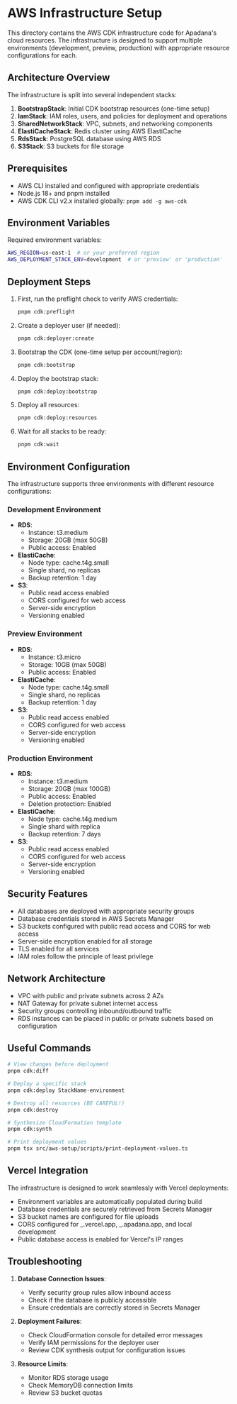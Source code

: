# AWS Infrastructure Setup

This directory contains the AWS CDK infrastructure code for Apadana's cloud resources. The infrastructure is designed to support multiple environments (development, preview, production) with appropriate resource configurations for each.

## Architecture Overview

The infrastructure is split into several independent stacks:

1. **BootstrapStack**: Initial CDK bootstrap resources (one-time setup)
2. **IamStack**: IAM roles, users, and policies for deployment and operations
3. **SharedNetworkStack**: VPC, subnets, and networking components
4. **ElastiCacheStack**: Redis cluster using AWS ElastiCache
5. **RdsStack**: PostgreSQL database using AWS RDS
6. **S3Stack**: S3 buckets for file storage

## Prerequisites

- AWS CLI installed and configured with appropriate credentials
- Node.js 18+ and pnpm installed
- AWS CDK CLI v2.x installed globally: `pnpm add -g aws-cdk`

## Environment Variables

Required environment variables:

```bash
AWS_REGION=us-east-1  # or your preferred region
AWS_DEPLOYMENT_STACK_ENV=development  # or 'preview' or 'production'
```

## Deployment Steps

1. First, run the preflight check to verify AWS credentials:

   ```bash
   pnpm cdk:preflight
   ```

2. Create a deployer user (if needed):

   ```bash
   pnpm cdk:deployer:create
   ```

3. Bootstrap the CDK (one-time setup per account/region):

   ```bash
   pnpm cdk:bootstrap
   ```

4. Deploy the bootstrap stack:

   ```bash
   pnpm cdk:deploy:bootstrap
   ```

5. Deploy all resources:

   ```bash
   pnpm cdk:deploy:resources
   ```

6. Wait for all stacks to be ready:
   ```bash
   pnpm cdk:wait
   ```

## Environment Configuration

The infrastructure supports three environments with different resource configurations:

### Development Environment

- **RDS**:
  - Instance: t3.medium
  - Storage: 20GB (max 50GB)
  - Public access: Enabled
- **ElastiCache**:
  - Node type: cache.t4g.small
  - Single shard, no replicas
  - Backup retention: 1 day
- **S3**:
  - Public read access enabled
  - CORS configured for web access
  - Server-side encryption
  - Versioning enabled

### Preview Environment

- **RDS**:
  - Instance: t3.micro
  - Storage: 10GB (max 50GB)
  - Public access: Enabled
- **ElastiCache**:
  - Node type: cache.t4g.small
  - Single shard, no replicas
  - Backup retention: 1 day
- **S3**:
  - Public read access enabled
  - CORS configured for web access
  - Server-side encryption
  - Versioning enabled

### Production Environment

- **RDS**:
  - Instance: t3.medium
  - Storage: 20GB (max 100GB)
  - Public access: Enabled
  - Deletion protection: Enabled
- **ElastiCache**:
  - Node type: cache.t4g.medium
  - Single shard with replica
  - Backup retention: 7 days
- **S3**:
  - Public read access enabled
  - CORS configured for web access
  - Server-side encryption
  - Versioning enabled

## Security Features

- All databases are deployed with appropriate security groups
- Database credentials stored in AWS Secrets Manager
- S3 buckets configured with public read access and CORS for web access
- Server-side encryption enabled for all storage
- TLS enabled for all services
- IAM roles follow the principle of least privilege

## Network Architecture

- VPC with public and private subnets across 2 AZs
- NAT Gateway for private subnet internet access
- Security groups controlling inbound/outbound traffic
- RDS instances can be placed in public or private subnets based on configuration

## Useful Commands

```bash
# View changes before deployment
pnpm cdk:diff

# Deploy a specific stack
pnpm cdk:deploy StackName-environment

# Destroy all resources (BE CAREFUL!)
pnpm cdk:destroy

# Synthesize CloudFormation template
pnpm cdk:synth

# Print deployment values
pnpm tsx src/aws-setup/scripts/print-deployment-values.ts
```

## Vercel Integration

The infrastructure is designed to work seamlessly with Vercel deployments:

- Environment variables are automatically populated during build
- Database credentials are securely retrieved from Secrets Manager
- S3 bucket names are configured for file uploads
- CORS configured for _.vercel.app, _.apadana.app, and local development
- Public database access is enabled for Vercel's IP ranges

## Troubleshooting

1. **Database Connection Issues**:

   - Verify security group rules allow inbound access
   - Check if the database is publicly accessible
   - Ensure credentials are correctly stored in Secrets Manager

2. **Deployment Failures**:

   - Check CloudFormation console for detailed error messages
   - Verify IAM permissions for the deployer user
   - Review CDK synthesis output for configuration issues

3. **Resource Limits**:
   - Monitor RDS storage usage
   - Check MemoryDB connection limits
   - Review S3 bucket quotas

